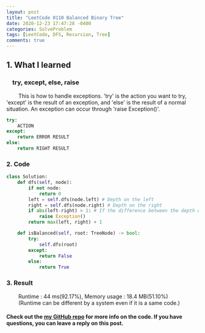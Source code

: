 ```yaml
---
layout: post
title: "LeetCode 0110 Balanced Binary Tree"
date: 2020-12-23 17:47:28 -0400
categories: SolveProblem
tags: [LeetCode, DFS, Recursion, Tree]
comments: true
---
```


## 1. What I learned
### &nbsp;&nbsp;&nbsp;&nbsp;try, except, else, raise
&nbsp;&nbsp;&nbsp;&nbsp;&nbsp;&nbsp;&nbsp;&nbsp;This is how to handle exceptions. 'try' is the action you want to try, 'except' is the result of an exception, and 'else' is the result of a normal situation. An exception can occur through 'raise Exception()'.
```python
try:
    ACTION
except:
    return ERROR RESULT
else:
    return RIGHT RESULT
```

### 2. Code
```python
class Solution:
    def dfs(self, node):
        if not node:
            return 0
        left = self.dfs(node.left) # Depth on the left
        right = self.dfs(node.right) # Depth on the right
        if abs(left-right) > 1: # If the difference between the depth on the left and the depth on the right is greater than 1, then the condition is not high-balance binary tree.
            raise Exception()
        return max(left, right) + 1

    def isBalanced(self, root: TreeNode) -> bool:
        try:
            self.dfs(root)
        except:
            return False
        else:
            return True
```

### 3. Result
&nbsp;&nbsp;&nbsp;&nbsp;&nbsp;&nbsp;&nbsp;&nbsp;Runtime : 44 ms(92.17%), Memory usage : 18.4 MB(51.10%)  
&nbsp;&nbsp;&nbsp;&nbsp;&nbsp;&nbsp;&nbsp;&nbsp;(Runtime can be different by a system even if it is a same code.)

#### Check out the [my GitHub repo][hyuk-gh] for more info on the code. If you have questions, you can leave a reply on this post.
[hyuk-gh]:   https://github.com/dlgur1994/StudyAlgorithms

